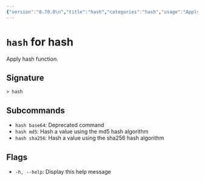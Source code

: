 ```yaml
---
{"version":"0.70.0\n","title":"hash","categories":"hash","usage":"Apply hash function.\n"}
---
```

<!-- THIS FILE IS GENERATED BY update_book_commands.cjs USING NUSHELL'S HELP COMMANDS.
REFRAIN FROM EDITING IT MANUALLY.-->
# <code>hash</code> for hash

<div class='command-title'>Apply hash function.</div>

## Signature

```> hash```

## Subcommands

 * ```hash base64```: Deprecated command
 * ```hash md5```: Hash a value using the md5 hash algorithm
 * ```hash sha256```: Hash a value using the sha256 hash algorithm
## Flags

 * ```-h, --help```: Display this help message
